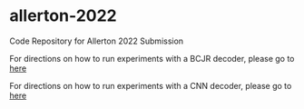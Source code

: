 # allerton-2022
Code Repository for Allerton 2022 Submission

For directions on how to run experiments with a BCJR decoder, please go to [here](bcjr_experiments/README.md)

For directions on how to run experiments with a CNN decoder, please go to [here](cnn_experiments/README.md)